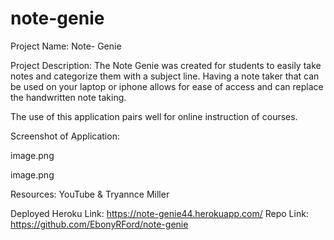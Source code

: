# note-genie

Project Name:
Note- Genie

Project Description:
The Note Genie was created for students to easily take notes and categorize them with a subject line. Having a note taker that can be used on your laptop or iphone allows for ease of access and can replace the handwritten note taking. 

The use of this application pairs well for online instruction of courses.

Screenshot of Application:

image.png

image.png

Resources: YouTube & Tryannce Miller 

Deployed Heroku Link: https://note-genie44.herokuapp.com/
Repo Link: https://github.com/EbonyRFord/note-genie

